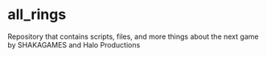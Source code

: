 # all_rings
Repository that contains scripts, files, and more things about the next game by SHAKAGAMES and Halo Productions

